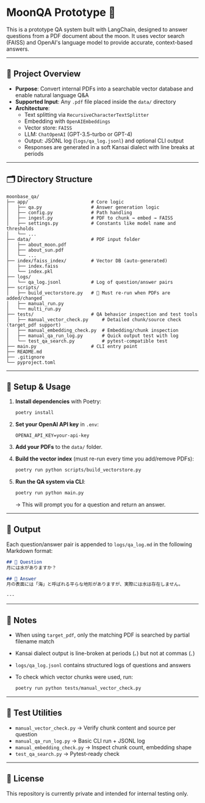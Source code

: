 # MoonQA Prototype 🌙

This is a prototype QA system built with LangChain, designed to answer questions from a PDF document about the moon.
It uses vector search (FAISS) and OpenAI's language model to provide accurate, context-based answers.

---

## 🌌 Project Overview

- **Purpose**: Convert internal PDFs into a searchable vector database and enable natural language Q&A
- **Supported Input**: Any `.pdf` file placed inside the `data/` directory
- **Architecture**:
  - Text splitting via `RecursiveCharacterTextSplitter`
  - Embedding with `OpenAIEmbeddings`
  - Vector store: `FAISS`
  - LLM: `ChatOpenAI` (GPT-3.5-turbo or GPT-4)
  - Output: JSONL log (`logs/qa_log.jsonl`) and optional CLI output
  - Responses are generated in a soft Kansai dialect with line breaks at periods

---

## 🗂 Directory Structure

```
moonbase_qa/
├── app/                       # Core logic
│   ├── qa.py                  # Answer generation logic
│   ├── config.py              # Path handling
│   ├── ingest.py              # PDF to chunk → embed → FAISS
│   ├── settings.py            # Constants like model name and thresholds
│   └── ...
├── data/                      # PDF input folder
│   ├── about_moon.pdf
│   ├── about_sun.pdf
│   └── ...
├── index/faiss_index/         # Vector DB (auto-generated)
│   ├── index.faiss
│   └── index.pkl
├── logs/
│   └── qa_log.jsonl           # Log of question/answer pairs
├── scripts/
│   ├── build_vectorstore.py   # 📌 Must re-run when PDFs are added/changed
│   ├── manual_run.py
│   └── multi_run.py
├── tests/                     # QA behavior inspection and test tools
│   ├── manual_vector_check.py     # Detailed chunk/source check (target_pdf support)
│   ├── manual_embedding_check.py  # Embedding/chunk inspection
│   ├── manual_qa_run_log.py       # Quick output test with log
│   └── test_qa_search.py          # pytest-compatible test
├── main.py                    # CLI entry point
├── README.md
├── .gitignore
└── pyproject.toml
```

---

## 🚀 Setup & Usage

1. **Install dependencies** with Poetry:

   ```bash
   poetry install
   ```

2. **Set your OpenAI API key** in `.env`:

   ```env
   OPENAI_API_KEY=your-api-key
   ```

3. **Add your PDFs** to the `data/` folder.

4. **Build the vector index** (must re-run every time you add/remove PDFs):

   ```bash
   poetry run python scripts/build_vectorstore.py
   ```

5. **Run the QA system via CLI**:

   ```bash
   poetry run python main.py
   ```

   → This will prompt you for a question and return an answer.

---

## 📒 Output

Each question/answer pair is appended to `logs/qa_log.md` in the following Markdown format:

```markdown
## 💬 Question
月には水がありますか？

## 📖 Answer
月の表面には「海」と呼ばれる平らな地形がありますが、実際には水は存在しません。

---
```

---

## 📌 Notes

- When using `target_pdf`, only the matching PDF is searched by partial filename match
- Kansai dialect output is line-broken at periods (`。`) but not at commas (`、`)
- `logs/qa_log.jsonl` contains structured logs of questions and answers
- To check which vector chunks were used, run:

   ```bash
   poetry run python tests/manual_vector_check.py
   ```

---

## 🧪 Test Utilities

- `manual_vector_check.py` → Verify chunk content and source per question
- `manual_qa_run_log.py` → Basic CLI run + JSONL log
- `manual_embedding_check.py` → Inspect chunk count, embedding shape
- `test_qa_search.py` → Pytest-ready check

---

## 📘 License

This repository is currently private and intended for internal testing only.
